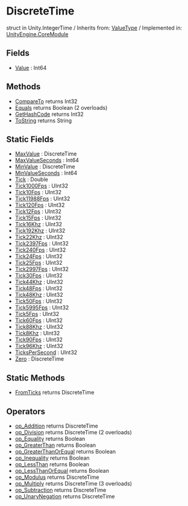 # DiscreteTime
struct in Unity.IntegerTime
 / Inherits from: <a href="https://docs.unity3d.com/6000.0/Documentation/ScriptReference/ValueType.html">ValueType</a> / Implemented in: <a href="https://docs.unity3d.com/6000.0/Documentation/ScriptReference/UnityEngine.CoreModule.html">UnityEngine.CoreModule</a>
## Fields
- <a href="https://docs.unity3d.com/6000.0/Documentation/ScriptReference/DiscreteTime-Value.html">Value</a> : Int64
## Methods
- <a href="https://docs.unity3d.com/6000.0/Documentation/ScriptReference/DiscreteTime.CompareTo.html">CompareTo</a> returns Int32
- <a href="https://docs.unity3d.com/6000.0/Documentation/ScriptReference/DiscreteTime.Equals.html">Equals</a> returns Boolean (2 overloads)
- <a href="https://docs.unity3d.com/6000.0/Documentation/ScriptReference/DiscreteTime.GetHashCode.html">GetHashCode</a> returns Int32
- <a href="https://docs.unity3d.com/6000.0/Documentation/ScriptReference/DiscreteTime.ToString.html">ToString</a> returns String
## Static Fields
- <a href="https://docs.unity3d.com/6000.0/Documentation/ScriptReference/DiscreteTime-MaxValue.html">MaxValue</a> : DiscreteTime
- <a href="https://docs.unity3d.com/6000.0/Documentation/ScriptReference/DiscreteTime-MaxValueSeconds.html">MaxValueSeconds</a> : Int64
- <a href="https://docs.unity3d.com/6000.0/Documentation/ScriptReference/DiscreteTime-MinValue.html">MinValue</a> : DiscreteTime
- <a href="https://docs.unity3d.com/6000.0/Documentation/ScriptReference/DiscreteTime-MinValueSeconds.html">MinValueSeconds</a> : Int64
- <a href="https://docs.unity3d.com/6000.0/Documentation/ScriptReference/DiscreteTime-Tick.html">Tick</a> : Double
- <a href="https://docs.unity3d.com/6000.0/Documentation/ScriptReference/DiscreteTime-Tick1000Fps.html">Tick1000Fps</a> : UInt32
- <a href="https://docs.unity3d.com/6000.0/Documentation/ScriptReference/DiscreteTime-Tick10Fps.html">Tick10Fps</a> : UInt32
- <a href="https://docs.unity3d.com/6000.0/Documentation/ScriptReference/DiscreteTime-Tick11988Fps.html">Tick11988Fps</a> : UInt32
- <a href="https://docs.unity3d.com/6000.0/Documentation/ScriptReference/DiscreteTime-Tick120Fps.html">Tick120Fps</a> : UInt32
- <a href="https://docs.unity3d.com/6000.0/Documentation/ScriptReference/DiscreteTime-Tick12Fps.html">Tick12Fps</a> : UInt32
- <a href="https://docs.unity3d.com/6000.0/Documentation/ScriptReference/DiscreteTime-Tick15Fps.html">Tick15Fps</a> : UInt32
- <a href="https://docs.unity3d.com/6000.0/Documentation/ScriptReference/DiscreteTime-Tick16Khz.html">Tick16Khz</a> : UInt32
- <a href="https://docs.unity3d.com/6000.0/Documentation/ScriptReference/DiscreteTime-Tick192Khz.html">Tick192Khz</a> : UInt32
- <a href="https://docs.unity3d.com/6000.0/Documentation/ScriptReference/DiscreteTime-Tick22Khz.html">Tick22Khz</a> : UInt32
- <a href="https://docs.unity3d.com/6000.0/Documentation/ScriptReference/DiscreteTime-Tick2397Fps.html">Tick2397Fps</a> : UInt32
- <a href="https://docs.unity3d.com/6000.0/Documentation/ScriptReference/DiscreteTime-Tick240Fps.html">Tick240Fps</a> : UInt32
- <a href="https://docs.unity3d.com/6000.0/Documentation/ScriptReference/DiscreteTime-Tick24Fps.html">Tick24Fps</a> : UInt32
- <a href="https://docs.unity3d.com/6000.0/Documentation/ScriptReference/DiscreteTime-Tick25Fps.html">Tick25Fps</a> : UInt32
- <a href="https://docs.unity3d.com/6000.0/Documentation/ScriptReference/DiscreteTime-Tick2997Fps.html">Tick2997Fps</a> : UInt32
- <a href="https://docs.unity3d.com/6000.0/Documentation/ScriptReference/DiscreteTime-Tick30Fps.html">Tick30Fps</a> : UInt32
- <a href="https://docs.unity3d.com/6000.0/Documentation/ScriptReference/DiscreteTime-Tick44Khz.html">Tick44Khz</a> : UInt32
- <a href="https://docs.unity3d.com/6000.0/Documentation/ScriptReference/DiscreteTime-Tick48Fps.html">Tick48Fps</a> : UInt32
- <a href="https://docs.unity3d.com/6000.0/Documentation/ScriptReference/DiscreteTime-Tick48Khz.html">Tick48Khz</a> : UInt32
- <a href="https://docs.unity3d.com/6000.0/Documentation/ScriptReference/DiscreteTime-Tick50Fps.html">Tick50Fps</a> : UInt32
- <a href="https://docs.unity3d.com/6000.0/Documentation/ScriptReference/DiscreteTime-Tick5995Fps.html">Tick5995Fps</a> : UInt32
- <a href="https://docs.unity3d.com/6000.0/Documentation/ScriptReference/DiscreteTime-Tick5Fps.html">Tick5Fps</a> : UInt32
- <a href="https://docs.unity3d.com/6000.0/Documentation/ScriptReference/DiscreteTime-Tick60Fps.html">Tick60Fps</a> : UInt32
- <a href="https://docs.unity3d.com/6000.0/Documentation/ScriptReference/DiscreteTime-Tick88Khz.html">Tick88Khz</a> : UInt32
- <a href="https://docs.unity3d.com/6000.0/Documentation/ScriptReference/DiscreteTime-Tick8Khz.html">Tick8Khz</a> : UInt32
- <a href="https://docs.unity3d.com/6000.0/Documentation/ScriptReference/DiscreteTime-Tick90Fps.html">Tick90Fps</a> : UInt32
- <a href="https://docs.unity3d.com/6000.0/Documentation/ScriptReference/DiscreteTime-Tick96Khz.html">Tick96Khz</a> : UInt32
- <a href="https://docs.unity3d.com/6000.0/Documentation/ScriptReference/DiscreteTime-TicksPerSecond.html">TicksPerSecond</a> : UInt32
- <a href="https://docs.unity3d.com/6000.0/Documentation/ScriptReference/DiscreteTime-Zero.html">Zero</a> : DiscreteTime
## Static Methods
- <a href="https://docs.unity3d.com/6000.0/Documentation/ScriptReference/DiscreteTime.FromTicks.html">FromTicks</a> returns DiscreteTime
## Operators
- <a href="https://docs.unity3d.com/6000.0/Documentation/ScriptReference/DiscreteTime.op_Addition.html">op_Addition</a> returns DiscreteTime
- <a href="https://docs.unity3d.com/6000.0/Documentation/ScriptReference/DiscreteTime.op_Division.html">op_Division</a> returns DiscreteTime (2 overloads)
- <a href="https://docs.unity3d.com/6000.0/Documentation/ScriptReference/DiscreteTime.op_Equality.html">op_Equality</a> returns Boolean
- <a href="https://docs.unity3d.com/6000.0/Documentation/ScriptReference/DiscreteTime.op_GreaterThan.html">op_GreaterThan</a> returns Boolean
- <a href="https://docs.unity3d.com/6000.0/Documentation/ScriptReference/DiscreteTime.op_GreaterThanOrEqual.html">op_GreaterThanOrEqual</a> returns Boolean
- <a href="https://docs.unity3d.com/6000.0/Documentation/ScriptReference/DiscreteTime.op_Inequality.html">op_Inequality</a> returns Boolean
- <a href="https://docs.unity3d.com/6000.0/Documentation/ScriptReference/DiscreteTime.op_LessThan.html">op_LessThan</a> returns Boolean
- <a href="https://docs.unity3d.com/6000.0/Documentation/ScriptReference/DiscreteTime.op_LessThanOrEqual.html">op_LessThanOrEqual</a> returns Boolean
- <a href="https://docs.unity3d.com/6000.0/Documentation/ScriptReference/DiscreteTime.op_Modulus.html">op_Modulus</a> returns DiscreteTime
- <a href="https://docs.unity3d.com/6000.0/Documentation/ScriptReference/DiscreteTime.op_Multiply.html">op_Multiply</a> returns DiscreteTime (3 overloads)
- <a href="https://docs.unity3d.com/6000.0/Documentation/ScriptReference/DiscreteTime.op_Subtraction.html">op_Subtraction</a> returns DiscreteTime
- <a href="https://docs.unity3d.com/6000.0/Documentation/ScriptReference/DiscreteTime.op_UnaryNegation.html">op_UnaryNegation</a> returns DiscreteTime
